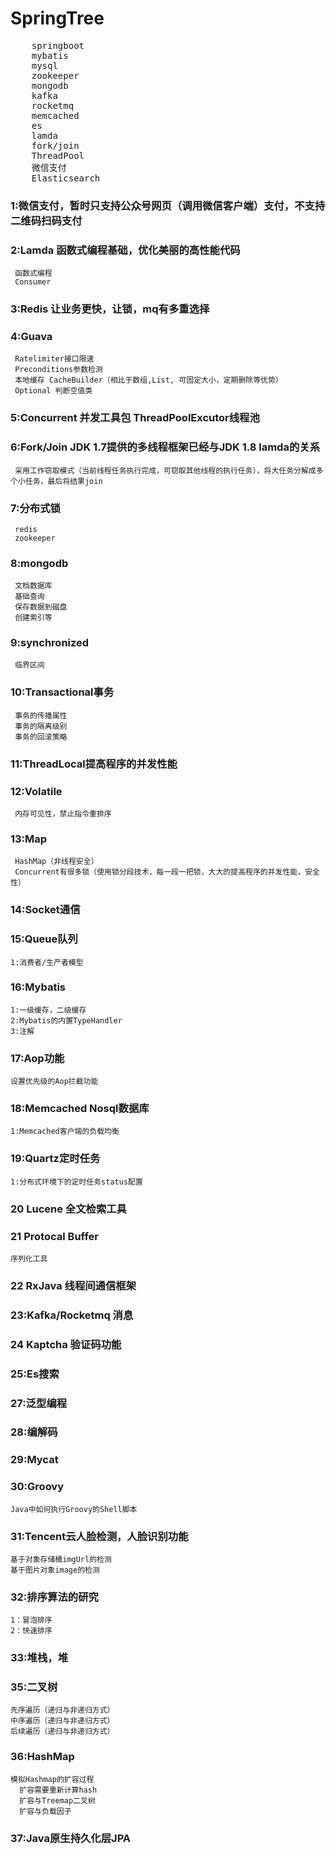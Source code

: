 # SpringTree

<pre>
    springboot
    mybatis
    mysql
    zookeeper
    mongodb
    kafka
    rocketmq
    memcached
    es
    lamda
    fork/join
    ThreadPool
    微信支付
    Elasticsearch
</pre>

### 1:微信支付，暂时只支持公众号网页（调用微信客户端）支付，不支持二维码扫码支付 
### 2:Lamda 函数式编程基础，优化美丽的高性能代码
     函数式编程
     Consumer
### 3:Redis 让业务更快，让锁，mq有多重选择
### 4:Guava 
     Ratelimiter接口限速
     Preconditions参数检测
     本地缓存 CacheBuilder（相比于数组,List, 可固定大小，定期删除等优势）
     Optional 判断空值类
### 5:Concurrent 并发工具包 ThreadPoolExcutor线程池
### 6:Fork/Join JDK 1.7提供的多线程框架已经与JDK 1.8 lamda的关系
     采用工作窃取模式（当前线程任务执行完成，可窃取其他线程的执行任务），将大任务分解成多个小任务，最后将结果join
### 7:分布式锁 
     redis
     zookeeper
### 8:mongodb
     文档数据库
     基础查询
     保存数据到磁盘
     创建索引等
### 9:synchronized
     临界区间
### 10:Transactional事务
     事务的传播属性
     事务的隔离级别
     事务的回滚策略 
### 11:ThreadLocal提高程序的并发性能 
### 12:Volatile 
     内存可见性，禁止指令重排序
### 13:Map
     HashMap（非线程安全） 
     Concurrent有很多锁（使用锁分段技术，每一段一把锁，大大的提高程序的并发性能，安全性）
### 14:Socket通信  
### 15:Queue队列
    1:消费者/生产者模型
### 16:Mybatis
    1:一级缓存，二级缓存
    2:Mybatis的内置TypeHandler
    3:注解
### 17:Aop功能
    设置优先级的Aop拦截功能
### 18:Memcached Nosql数据库
    1:Memcached客户端的负载均衡
### 19:Quartz定时任务
    1:分布式环境下的定时任务status配置
### 20 Lucene 全文检索工具
### 21 Protocal Buffer 
    序列化工具
### 22 RxJava 线程间通信框架
### 23:Kafka/Rocketmq 消息
### 24 Kaptcha 验证码功能
### 25:Es搜索
### 27:泛型编程
### 28:编解码
### 29:Mycat
### 30:Groovy
    Java中如何执行Groovy的Shell脚本
### 31:Tencent云人脸检测，人脸识别功能
    基于对象存储桶imgUrl的检测
    基于图片对象image的检测
### 32:排序算法的研究
    1：冒泡排序
    2：快速排序
### 33:堆栈，堆
### 35:二叉树
    先序遍历（递归与非递归方式）
    中序遍历（递归与非递归方式）
    后续遍历（递归与非递归方式）
### 36:HashMap     
    模拟Hashmap的扩容过程
      扩容需要重新计算hash
      扩容与Treemap二叉树
      扩容与负载因子
### 37:Java原生持久化层JPA      
